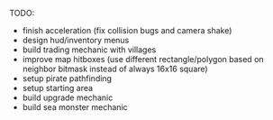 TODO:
- finish acceleration (fix collision bugs and camera shake)
- design hud/inventory menus
- build trading mechanic with villages
- improve map hitboxes (use different rectangle/polygon based on neighbor bitmask instead of always 16x16 square)
- setup pirate pathfinding
- setup starting area
- build upgrade mechanic
- build sea monster mechanic
